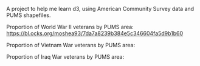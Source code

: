 A project to help me learn d3, using American Community Survey data and PUMS shapefiles.

Proportion of World War II veterans by PUMS area:
https://bl.ocks.org/moshea93/7da7a8239b384e5c346604fa5d9b1b60

Proportion of Vietnam War veterans by PUMS area:

Proportion of Iraq War veterans by PUMS area:

